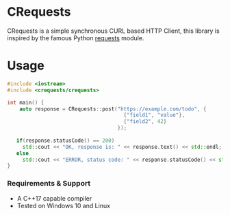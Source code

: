 # CRequests

CRequests is a simple synchronous CURL based HTTP Client, this library is inspired by the famous Python [requests](https://docs.python-requests.org/en/latest/) module.

# Usage
```cpp
#include <iostream>
#include <crequests/crequests>

int main() {
    auto response = CRequests::post("https://example.com/todo", {
                                      {"field1", "value"},
                                      {"field2", 42}
                                    });
                                    
   if(response.statusCode() == 200)
     std::cout << "OK, response is: " << response.text() << std::endl;
   else
     std::cout << "ERROR, status code: " << response.statusCode() << std::endl;
}
```

### Requirements & Support
* A C++17 capable compiler
* Tested on Windows 10 and Linux
